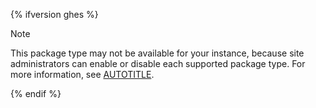 {% ifversion ghes %}

> [!NOTE]
> This package type may not be available for your instance, because site administrators can enable or disable each supported package type. For more information, see [AUTOTITLE](/admin/packages/configuring-package-ecosystem-support-for-your-enterprise).

{% endif %}
